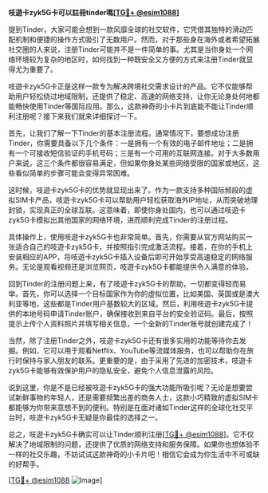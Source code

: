 **吱遊卡zyk5G卡可以註冊tinder嗎[[TG💪+ @esim1088](https://t.me/s/esim1088)]**

提到Tinder，大家可能会想到一款风靡全球的社交软件，它凭借其独特的滑动匹配机制和便捷的操作方式吸引了无数用户。然而，对于那些身在海外或者希望拓展社交圈的人来说，注册Tinder可能并不是一件简单的事。尤其是当你身处一个网络环境较为复杂的地区时，如何找到一种既安全又方便的方式来注册Tinder就显得尤为重要了。

吱遊卡zyk5G卡正是这样一款专为解决跨境社交需求设计的产品。它不仅能够帮助用户轻松绕过地域限制，还提供了稳定、高速的网络支持，让你无论身处何地都能畅快使用Tinder等国际应用。那么，这款神奇的小卡片到底能不能让Tinder顺利注册呢？接下来我们就来详细探讨一下。

首先，让我们了解一下Tinder的基本注册流程。通常情况下，要想成功注册Tinder，你需要具备以下几个条件：一是拥有一个有效的电子邮件地址；二是拥有一个可接收短信验证的手机号码；三是有一个可用的互联网连接。对于大多数用户来说，这三个条件都很容易满足，但如果你身处某些网络受限的国家或地区，这些看似简单的步骤可能会变得异常困难。

这时候，吱遊卡zyk5G卡的优势就显现出来了。作为一款支持多种国际频段的虚拟SIM卡产品，吱遊卡zyk5G卡可以帮助用户轻松获取海外IP地址，从而突破地理封锁，实现真正的全球互联。这意味着，即使你身处国内，也可以通过吱遊卡zyk5G卡模拟出其他国家的网络环境，进而顺利完成Tinder的注册过程。

具体操作上，使用吱遊卡zyk5G卡也非常简单。首先，你需要从官方网站购买一张适合自己的吱遊卡zyk5G卡，并按照指引完成激活流程。接着，在你的手机上安装相应的APP，将吱遊卡zyk5G卡插入设备后即可开始享受高速稳定的网络服务。无论是观看视频还是浏览网页，吱遊卡zyk5G卡都能提供令人满意的体验。

回到Tinder的注册问题上来，有了吱遊卡zyk5G卡的帮助，一切都变得轻而易举。首先，你可以选择一个目标国家作为你的虚拟位置，比如美国、英国或是澳大利亚等地，这些都是Tinder用户基数较大的区域。然后，利用吱遊卡zyk5G卡提供的本地号码申请Tinder账户，确保接收到来自平台的安全验证码。最后，按照提示上传个人资料照片并填写相关信息，一个全新的Tinder账号就创建完成了！

当然，除了注册Tinder之外，吱遊卡zyk5G卡还有很多实用的功能等待你去发掘。例如，它可以用于观看Netflix、YouTube等流媒体服务，也可以帮助你在旅行时保持与家人朋友的联系。更重要的是，由于采用了先进的加密技术，吱遊卡zyk5G卡能够有效保护用户的隐私安全，避免个人信息泄露的风险。

说到这里，你是不是已经被吱遊卡zyk5G卡的强大功能所吸引呢？无论是想要尝试新鲜事物的年轻人，还是需要频繁出差的商务人士，这款小巧精致的虚拟SIM卡都能够为你带来意想不到的便利。特别是在面对诸如Tinder这样的全球化社交平台时，吱遊卡zyk5G卡无疑是你最佳的选择之一。

总之，吱遊卡zyk5G卡确实可以让Tinder顺利注册[[TG💪+ @esim1088](https://t.me/s/esim1088)]。它不仅解决了地域限制的问题，还提供了优质的网络支持和服务保障。如果你也想体验不一样的社交乐趣，不妨试试这款神奇的小卡片吧！相信它会成为你生活中不可或缺的好帮手。

[[TG💪+ @esim1088](https://t.me/s/esim1088) ![Image](https://i.postimg.cc/4NQfJmqS/Snipaste-2025-05-13-00-14-12.png)]